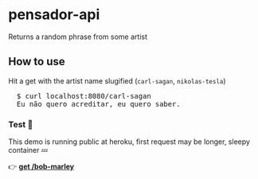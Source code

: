 # pensador-api

Returns a random phrase from some artist


## How to use

Hit a get with the artist name slugified (```carl-sagan```, ```nikolas-tesla```)

<pre>
  $ curl localhost:8080/carl-sagan
  Eu não quero acreditar, eu quero saber.
</pre>

### Test 🎉

This demo is running public at heroku, first request may be longer, sleepy container 💤

👉 <b>[get /bob-marley](https://pensador-api.herokuapp.com/bob-marley)</b>
<small></small>
